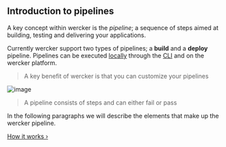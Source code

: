 ## Introduction to pipelines

A key concept within wercker is the *pipeline*; a sequence of steps aimed at building,
testing and delivering your applications.

Currently wercker support two types of pipelines; a **build** and a
**deploy** pipeline. Pipelines can be executed [locally](/learn/build/02_local-builds.html) through the
[CLI](/learn/basics/03_the-wercker-cli.html) and on the wercker platform.

> A key benefit of wercker is that you can customize your pipelines

![image](/images/pipelines.png)

> A pipeline consists of steps and can either fail or pass

In the following paragraphs we will describe the elements that make up the wercker pipeline.

[How it works &rsaquo;](/learn/pipelines/02_how-it-works.html "nav next pipelines")
